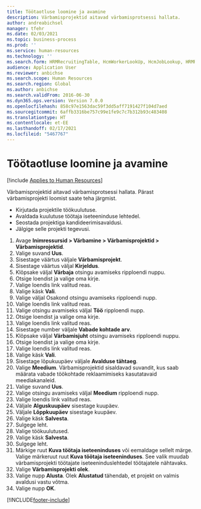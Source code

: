 ```yaml
---
title: Töötaotluse loomine ja avamine
description: Värbamisprojektid aitavad värbamisprotsessi hallata.
author: andreabichsel
manager: tfehr
ms.date: 02/03/2021
ms.topic: business-process
ms.prod: ''
ms.service: human-resources
ms.technology: ''
ms.search.form: HRMRecruitingTable, HcmWorkerLookUp, HcmJobLookup, HRMRecruitingMedia, HRMRecruitingJobAd, HcmPersonnelManagementWorkspace
audience: Application User
ms.reviewer: anbichse
ms.search.scope: Human Resources
ms.search.region: Global
ms.author: anbichse
ms.search.validFrom: 2016-06-30
ms.dyn365.ops.version: Version 7.0.0
ms.openlocfilehash: 858c97e1563dac59f3dd5aff7191427f104d7aed
ms.sourcegitcommit: 6affb3316be757c99e1fe9c7c7b312b93c483408
ms.translationtype: HT
ms.contentlocale: et-EE
ms.lasthandoff: 02/17/2021
ms.locfileid: "5467767"
---
```

# <a name="create-and-open-job-requisition"></a>Töötaotluse loomine ja avamine

[!include [Applies to Human Resources](../includes/applies-to-hr.md)]

Värbamisprojektid aitavad värbamisprotsessi hallata. Pärast värbamisprojekti loomist saate teha järgmist.

- Kirjutada projektile töökuulutuse.
- Avaldada kuulutuse töötaja iseteeninduse lehtedel.
- Seostada projektiga kandideerimisavaldusi.
- Jälgige selle projekti tegevusi. 

1. Avage **Inimressursid > Värbamine > Värbamisprojektid > Värbamisprojektid**.
2. Valige suvand **Uus**.
3. Sisestage väärtus väljale **Värbamisprojekt**.
4. Sisestage väärtus väljal **Kirjeldus**.
5. Klõpsake väljal **Värbaja** otsingu avamiseks ripploendi nuppu.
6. Otsige loendist ja valige oma kirje.
7. Valige loendis link valitud reas.
8. Valige käsk **Vali**.
9. Valige väljal Osakond otsingu avamiseks ripploendi nupp.
10. Valige loendis link valitud reas.
11. Valige otsingu avamiseks väljal **Töö** ripploendi nupp.
12. Otsige loendist ja valige oma kirje.
13. Valige loendis link valitud reas.
14. Sisestage number väljale **Vabade kohtade arv**.
15. Klõpsake väljal **Värbamisjuht** otsingu avamiseks ripploendi nuppu.
16. Otsige loendist ja valige oma kirje.
17. Valige loendis link valitud reas.
18. Valige käsk **Vali**.
19. Sisestage lõpukuupäev väljale **Avalduse tähtaeg**.
20. Valige **Meedium**. Värbamisprojektid sisaldavad suvandit, kus saab määrata vabade töökohtade reklaamimiseks kasutatavaid meediakanaleid.  
21. Valige suvand **Uus**.
22. Valige otsingu avamiseks väljal **Meedium** ripploendi nupp.
23. Valige loendis link valitud reas.
24. Väljale **Alguskuupäev** sisestage kuupäev.
25. Väljale **Lõppkuupäev** sisestage kuupäev.
26. Valige käsk **Salvesta**.
27. Sulgege leht.
28. Valige töökuulutused.
29. Valige käsk **Salvesta**.
30. Sulgege leht.
31. Märkige ruut **Kuva töötaja iseteeninduses** või eemaldage sellelt märge. Valige märkeruut ruut **Kuva töötaja iseteeninduses**. See valik muudab värbamisprojekti töötajate iseteeninduslehtedel töötajatele nähtavaks.
32. Valige **Värbamisprojekti olek**.
33. Valige nupp **Alusta**. Olek **Alustatud** tähendab, et projekt on valmis avaldusi vastu võtma.  
34. Valige nupp **OK**.

[!INCLUDE[footer-include](../includes/footer-banner.md)]